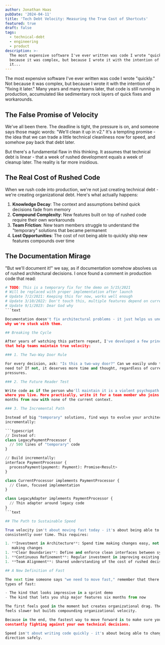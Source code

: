 ```yaml
---
author: Jonathan Haas
pubDate: '2024-04-11'
title: 'Tech Debt Velocity: Measuring the True Cost of Shortcuts'
featured: true
draft: false
tags:
  - technical-debt
  - engineering
  - product
description: >-
  The most expensive software I've ever written was code I wrote "quickly." Not
  because it was complex, but because I wrote it with the intention of "fixing
  it...
---
```


The most expensive software I've ever written was code I wrote "quickly." Not
because it was complex, but because I wrote it with the intention of "fixing it
later." Many years and many teams later, that code is still running in
production, accumulated like sedimentary rock layers of quick fixes and
workarounds.

## The False Promise of Velocity

We've all been there. The deadline is tight, the pressure is on, and someone
says those magic words: "We'll clean it up in v2." It's a tempting promise - the
idea that we can trade a little technical cleanliness now for speed, and somehow
pay back that debt later.

But there's a fundamental flaw in this thinking. It assumes that technical debt
is linear - that a week of rushed development equals a week of cleanup later.
The reality is far more insidious.

## The Real Cost of Rushed Code

When we rush code into production, we're not just creating technical debt -
we're creating organizational debt. Here's what actually happens:

1. **Knowledge Decay**: The context and assumptions behind quick decisions fade
   from memory
1. **Compound Complexity**: New features built on top of rushed code require
   their own workarounds
1. **Team Friction**: New team members struggle to understand the "temporary"
   solutions that became permanent
1. **Lost Opportunities**: The cost of not being able to quickly ship new
   features compounds over time

## The Documentation Mirage

"But we'll document it!" we say, as if documentation somehow absolves us of
rushed architectural decisions. I once found a comment in production code that
read:

````python
# TODO: This is a temporary fix for the demo on 5/15/2021
# Will be replaced with proper implementation after launch
# Update 7/2/2021: Keeping this for now, works well enough
# Update 3/10/2022: Don't touch this, multiple features depend on current behavior
# Update 9/1/2023: Dear God why
```text

Documentation doesn't fix architectural problems - it just helps us understand
why we're stuck with them.

## Breaking the Cycle

After years of watching this pattern repeat, I've developed a few principles
that help teams maintain true velocity:

### 1. The Two-Way Door Rule

For every decision, ask: "Is this a two-way door?" Can we easily undo this if we
need to? If not, it deserves more time and thought, regardless of current
pressures.

### 2. The Future Reader Test

Write code as if the person who'll maintain it is a violent psychopath who knows
where you live. More practically, write it for a team member who joins six
months from now with none of the current context.

### 3. The Incremental Path

Instead of big "temporary" solutions, find ways to evolve your architecture
incrementally:

```typescript
// Instead of:
class LegacyPaymentProcessor {
  // 500 lines of "temporary" code
}

// Build incrementally:
interface PaymentProcessor {
  processPayment(payment: Payment): Promise<Result>
}

class CurrentProcessor implements PaymentProcessor {
  // Clean, focused implementation
}

class LegacyAdapter implements PaymentProcessor {
  // Thin adapter around legacy code
}
```text

## The Path to Sustainable Speed

True velocity isn't about moving fast today - it's about being able to move fast
consistently over time. This requires:

1. **Investment in Architecture**: Spend time making changes easy, not just
   making changes
1. **Clear Boundaries**: Define and enforce clean interfaces between systems
1. **Continuous Refinement**: Regular investment in improving existing systems
1. **Team Alignment**: Shared understanding of the cost of rushed decisions

## A New Definition of Fast

The next time someone says "we need to move fast," remember that there are two
types of fast:

- The kind that looks impressive in a sprint demo
- The kind that lets you ship major features six months from now

The first feels good in the moment but creates organizational drag. The second
feels slower but builds compounding organizational velocity.

Because in the end, the fastest way to move forward is to make sure you're not
constantly fighting against your own technical decisions.

Speed isn't about writing code quickly - it's about being able to change
direction safely.
````
